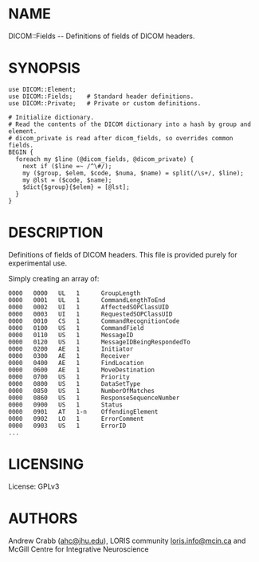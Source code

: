 # NAME

DICOM::Fields -- Definitions of fields of DICOM headers.

# SYNOPSIS

    use DICOM::Element;
    use DICOM::Fields;    # Standard header definitions.
    use DICOM::Private;   # Private or custom definitions.

    # Initialize dictionary.
    # Read the contents of the DICOM dictionary into a hash by group and element.
    # dicom_private is read after dicom_fields, so overrides common fields.
    BEGIN {
      foreach my $line (@dicom_fields, @dicom_private) {
        next if ($line =~ /^\#/);
        my ($group, $elem, $code, $numa, $name) = split(/\s+/, $line);
        my @lst = ($code, $name);
        $dict{$group}{$elem} = [@lst];
      }
    }

# DESCRIPTION

Definitions of fields of DICOM headers. This file is provided purely for
experimental use.

Simply creating an array of:

    0000   0000   UL   1      GroupLength
    0000   0001   UL   1      CommandLengthToEnd
    0000   0002   UI   1      AffectedSOPClassUID
    0000   0003   UI   1      RequestedSOPClassUID
    0000   0010   CS   1      CommandRecognitionCode
    0000   0100   US   1      CommandField
    0000   0110   US   1      MessageID
    0000   0120   US   1      MessageIDBeingRespondedTo
    0000   0200   AE   1      Initiator
    0000   0300   AE   1      Receiver
    0000   0400   AE   1      FindLocation
    0000   0600   AE   1      MoveDestination
    0000   0700   US   1      Priority
    0000   0800   US   1      DataSetType
    0000   0850   US   1      NumberOfMatches
    0000   0860   US   1      ResponseSequenceNumber
    0000   0900   US   1      Status
    0000   0901   AT   1-n    OffendingElement
    0000   0902   LO   1      ErrorComment
    0000   0903   US   1      ErrorID
    ...

# LICENSING

License: GPLv3

# AUTHORS

Andrew Crabb (ahc@jhu.edu),
LORIS community <loris.info@mcin.ca> and McGill Centre for Integrative Neuroscience
